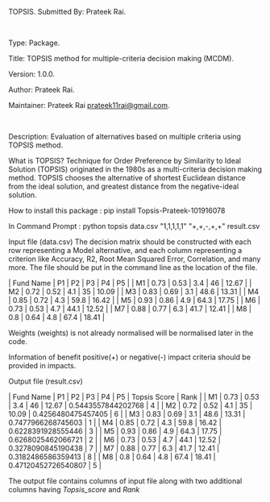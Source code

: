 TOPSIS.
Submitted By: Prateek Rai.

</br>

Type: Package.

Title: TOPSIS method for multiple-criteria decision making (MCDM).

Version: 1.0.0.


Author: Prateek Rai.

Maintainer: Prateek Rai prateek11rai@gmail.com.

</br>

Description: Evaluation of alternatives based on multiple criteria using TOPSIS method.

What is TOPSIS?
Technique for Order Preference by Similarity to Ideal Solution (TOPSIS) originated in the 1980s as a multi-criteria decision making method. TOPSIS chooses the alternative of shortest Euclidean distance from the ideal solution, and greatest distance from the negative-ideal solution.


How to install this package : 
pip install Topsis-Prateek-101916078

In Command Prompt : 
python topsis data.csv "1,1,1,1,1" "+,+,-,+,+" result.csv



Input file (data.csv)
The decision matrix should be constructed with each row representing a Model alternative, and each column representing a criterion like Accuracy, R2, Root Mean Squared Error, Correlation, and many more. The file should be put in the command line as the location of the file.

| Fund Name |  P1  |  P2  | P3  |  P4  |   P5   |
| M1        | 0.73 | 0.53 | 3.4 |  46  |  12.67 |
| M2        | 0.72 | 0.52 | 4.1 |  35  |  10.09 |
| M3        | 0.83 | 0.69 | 3.1 | 48.6 |  13.31 |
| M4        | 0.85 | 0.72 | 4.3 | 59.8 |  16.42 |
| M5        | 0.93 | 0.86 | 4.9 | 64.3 |  17.75 |
| M6        | 0.73 | 0.53 | 4.7 | 44.1 |  12.52 |
| M7        | 0.88 | 0.77 | 6.3 | 41.7 |  12.41 |
| M8        | 0.8  | 0.64 | 4.8 | 67.4 |  18.41 |

Weights (weights) is not already normalised will be normalised later in the code.

Information of benefit positive(+) or negative(-) impact criteria should be provided in impacts.


Output file (result.csv)

| Fund Name |  P1  |  P2  | P3  |  P4  |   P5   | Topsis Score        | Rank |
| M1        | 0.73 | 0.53 | 3.4 |  46  |  12.67 | 0.5443557844202768  |  4   | 
| M2        | 0.72 | 0.52 | 4.1 |  35  |  10.09 | 0.4256480475457405  |  6   |
| M3        | 0.83 | 0.69 | 3.1 | 48.6 |  13.31 | 0.7477966268745603  |  1   |
| M4        | 0.85 | 0.72 | 4.3 | 59.8 |  16.42 | 0.6228391928555446  |  3   |
| M5        | 0.93 | 0.86 | 4.9 | 64.3 |  17.75 | 0.6268025462066721  |  2   |
| M6        | 0.73 | 0.53 | 4.7 | 44.1 |  12.52 | 0.3278090845190438  |  7   |
| M7        | 0.88 | 0.77 | 6.3 | 41.7 |  12.41 | 0.3182486586359413  |  8   |
| M8        | 0.8  | 0.64 | 4.8 | 67.4 |  18.41 | 0.47120452726540807 |  5   |
				

The output file contains columns of input file along with two additional columns having *Topsis_score* and *Rank*